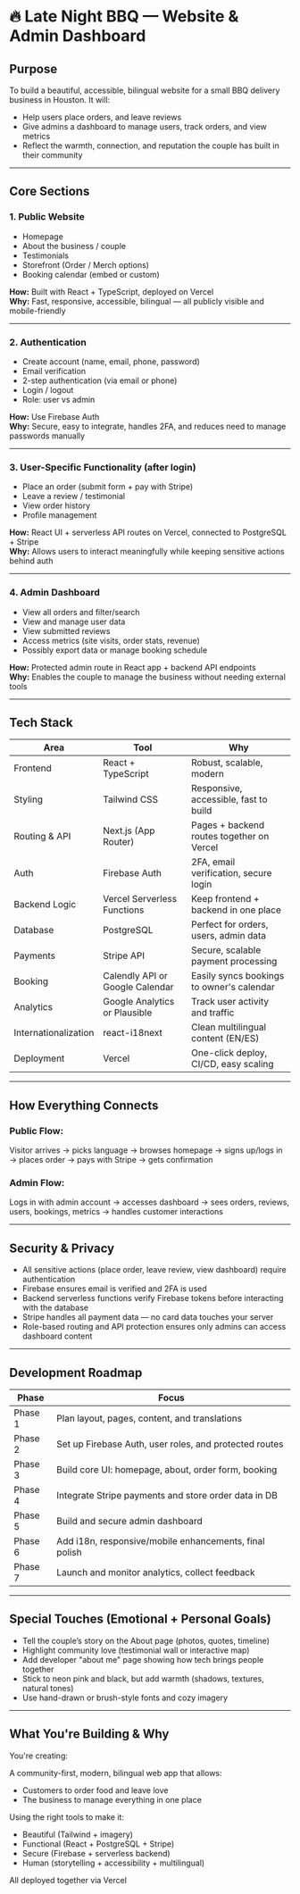 # 🔥 Late Night BBQ — Website & Admin Dashboard

## Purpose

To build a beautiful, accessible, bilingual website for a small BBQ delivery business in Houston. It will:

- Help users place orders, and leave reviews
- Give admins a dashboard to manage users, track orders, and view metrics
- Reflect the warmth, connection, and reputation the couple has built in their community

---

## Core Sections

### 1. Public Website

- Homepage
- About the business / couple
- Testimonials
- Storefront (Order / Merch options)
- Booking calendar (embed or custom)

**How:** Built with React + TypeScript, deployed on Vercel  
**Why:** Fast, responsive, accessible, bilingual — all publicly visible and mobile-friendly

---

### 2. Authentication

- Create account (name, email, phone, password)
- Email verification
- 2-step authentication (via email or phone)
- Login / logout
- Role: user vs admin

**How:** Use Firebase Auth  
**Why:** Secure, easy to integrate, handles 2FA, and reduces need to manage passwords manually

---

### 3. User-Specific Functionality (after login)

- Place an order (submit form + pay with Stripe)
- Leave a review / testimonial
- View order history
- Profile management

**How:** React UI + serverless API routes on Vercel, connected to PostgreSQL + Stripe  
**Why:** Allows users to interact meaningfully while keeping sensitive actions behind auth

---

### 4. Admin Dashboard

- View all orders and filter/search
- View and manage user data
- View submitted reviews
- Access metrics (site visits, order stats, revenue)
- Possibly export data or manage booking schedule

**How:** Protected admin route in React app + backend API endpoints  
**Why:** Enables the couple to manage the business without needing external tools

---

## Tech Stack

| Area                 | Tool                            | Why                                       |
| -------------------- | ------------------------------- | ----------------------------------------- |
| Frontend             | React + TypeScript              | Robust, scalable, modern                  |
| Styling              | Tailwind CSS                    | Responsive, accessible, fast to build     |
| Routing & API        | Next.js (App Router)            | Pages + backend routes together on Vercel |
| Auth                 | Firebase Auth                   | 2FA, email verification, secure login     |
| Backend Logic        | Vercel Serverless Functions     | Keep frontend + backend in one place      |
| Database             | PostgreSQL                      | Perfect for orders, users, admin data     |
| Payments             | Stripe API                      | Secure, scalable payment processing       |
| Booking              | Calendly API or Google Calendar | Easily syncs bookings to owner's calendar |
| Analytics            | Google Analytics or Plausible   | Track user activity and traffic           |
| Internationalization | react-i18next                   | Clean multilingual content (EN/ES)        |
| Deployment           | Vercel                          | One-click deploy, CI/CD, easy scaling     |

---

## How Everything Connects

### Public Flow:

Visitor arrives → picks language → browses homepage → signs up/logs in → places order → pays with Stripe → gets confirmation

### Admin Flow:

Logs in with admin account → accesses dashboard → sees orders, reviews, users, bookings, metrics → handles customer interactions

---

## Security & Privacy

- All sensitive actions (place order, leave review, view dashboard) require authentication
- Firebase ensures email is verified and 2FA is used
- Backend serverless functions verify Firebase tokens before interacting with the database
- Stripe handles all payment data — no card data touches your server
- Role-based routing and API protection ensures only admins can access dashboard content

---

## Development Roadmap

| Phase   | Focus                                                  |
| ------- | ------------------------------------------------------ |
| Phase 1 | Plan layout, pages, content, and translations          |
| Phase 2 | Set up Firebase Auth, user roles, and protected routes |
| Phase 3 | Build core UI: homepage, about, order form, booking    |
| Phase 4 | Integrate Stripe payments and store order data in DB   |
| Phase 5 | Build and secure admin dashboard                       |
| Phase 6 | Add i18n, responsive/mobile enhancements, final polish |
| Phase 7 | Launch and monitor analytics, collect feedback         |

---

## Special Touches (Emotional + Personal Goals)

- Tell the couple’s story on the About page (photos, quotes, timeline)
- Highlight community love (testimonial wall or interactive map)
- Add developer "about me" page showing how tech brings people together
- Stick to neon pink and black, but add warmth (shadows, textures, natural tones)
- Use hand-drawn or brush-style fonts and cozy imagery

---

## What You're Building & Why

You're creating:

A community-first, modern, bilingual web app that allows:

- Customers to order food and leave love
- The business to manage everything in one place

Using the right tools to make it:

- Beautiful (Tailwind + imagery)
- Functional (React + PostgreSQL + Stripe)
- Secure (Firebase + serverless backend)
- Human (storytelling + accessibility + multilingual)

All deployed together via Vercel
